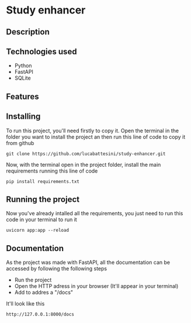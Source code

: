 # Study enhancer

## Description

## Technologies used
- Python
- FastAPI
- SQLite

## Features

## Installing
To run this project, you'll need firstly to copy it. Open the terminal in the folder you want to install the project an then run this line of code to copy it from github

    git clone https://github.com/lucabattesini/study-enhancer.git

Now, with the terminal open in the project folder, install the main requirements running this line of code

    pip install requirements.txt

## Running the project
Now you've already intalled all the requirements, you just need to run this code in your terminal to run it

    uvicorn app:app --reload   

## Documentation
As the project was made with FastAPI, all the documentation can be accessed by following the following steps

- Run the project
- Open the HTTP adress in your browser (It'll appear in your terminal)
- Add to addres a "/docs"

It'll look like this

    http://127.0.0.1:8000/docs
